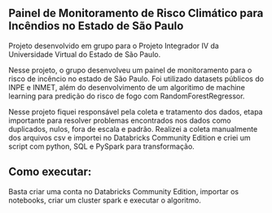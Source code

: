 ## Painel de Monitoramento de Risco Climático para Incêndios no Estado de São Paulo

Projeto desenvolvido em grupo para o Projeto Integrador IV da Universidade Virtual do Estado de São Paulo. 

Nesse projeto, o grupo desenvolveu um painel de monitoramento para o risco de incêncio no estado de São Paulo. Foi utilizado datasets públicos do INPE e INMET, além do desenvolvimento de um algoritimo de machine learning para predição do risco de fogo com RandomForestRegressor.

Nesse projeto fiquei responsável pela coleta e tratamento dos dados, etapa importante para resolver problemas encontrados nos dados como duplicados, nulos, fora de escala e padrão. Realizei a coleta manualmente dos arquivos csv e importei no Databricks Community Edition e criei um script com python, SQL e PySpark para transformação.

## Como executar:

Basta criar uma conta no Databricks Community Edition, importar os notebooks, criar um cluster spark e executar o algoritmo.

